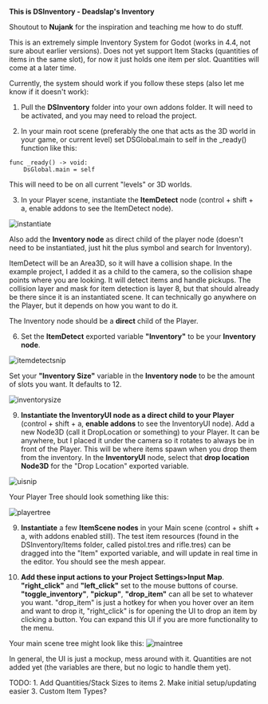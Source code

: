 **This is DSInventory - Deadslap's Inventory**

Shoutout to **Nujank** for the inspiration and teaching me how to do stuff.

This is an extremely simple Inventory System for Godot (works in 4.4, not sure about earlier versions). Does not yet support Item Stacks (quantities of items in the same slot), for now it just holds one item 
per slot. Quantities will come at a later time.

Currently, the system should work if you follow these steps (also let me know if it doesn't work):

1. Pull the **DSInventory** folder into your own addons folder. It will need to be activated, and you may need to reload the project. 

2. In your main root scene (preferably the one that acts as the 3D world in your game, or current level) set DSGlobal.main to self in the _ready() function like this:
```
func _ready() -> void:
	DsGlobal.main = self
```
This will need to be on all current "levels" or 3D worlds.

3. In your Player scene, instantiate the **ItemDetect** node (control + shift + a, enable addons to see the ItemDetect node). 

![instantiate](https://github.com/user-attachments/assets/7027c78f-503a-4c8e-8ccb-28dbff0e4c99)


Also add the **Inventory node** as direct child of the player node (doesn't need to be instantiated, just hit the plus symbol and search for Inventory).

ItemDetect will be an Area3D, so it will have a collision shape. In the example project, I added it as a child to the camera,
so the collision shape points where you are looking. It will detect items and handle pickups. The collision layer and mask for item detection is layer 8, but that should already be there since it is an instantiated scene. It can technically go anywhere on the Player, but it depends on how you want to do it. 

The Inventory node should be a **direct** child of the Player.

6. Set the **ItemDetect** exported variable **"Inventory"** to be your **Inventory node**.

![itemdetectsnip](https://github.com/user-attachments/assets/b5f51db8-8265-4c9a-b905-1c947f7f9e58)

Set your **"Inventory Size"** variable in the **Inventory node** to be the amount of slots you want. It defaults to 12.

![inventorysize](https://github.com/user-attachments/assets/f029c7b4-4313-4278-9075-6fab3246e174)

   
9. **Instantiate the InventoryUI node as a direct child to your Player** (control + shift + a, **enable addons** to see the InventoryUI node). Add a new Node3D (call it DropLocation or something) to your Player. It can be anywhere, but I placed
it under the camera so it rotates to always be in front of the Player. This will be where items spawn when you drop them from the inventory. In the **InventoryUI** node, select that **drop location Node3D** for the
"Drop Location" exported variable.

![uisnip](https://github.com/user-attachments/assets/e93f8c31-ec95-45c6-a27c-0d19ca5f8ba1)


Your Player Tree should look something like this:

![playertree](https://github.com/user-attachments/assets/1543666e-7011-4a6f-ae70-7db96f99526e)


9. **Instantiate** a few **ItemScene nodes** in your Main scene (control + shift + a, with addons enabled still). The test item resources (found in the DSInventory/Items folder, called pistol.tres and rifle.tres) can be dragged into the "Item" exported variable, and will
update in real time in the editor. You should see the mesh appear.

10. **Add these input actions to your Project Settings>Input Map**. **"right_click"** and **"left_click"** set to the mouse buttons of course. **"toggle_inventory"**, **"pickup"**, **"drop_item"** can all be set to whatever you want. "drop_item" is just a
hotkey for when you hover over an item and want to drop it, "right_click" is for opening the UI to drop an item by clicking a button. You can expand this UI if you are more functionality to the menu. 

Your main scene tree might look like this:
![maintree](https://github.com/user-attachments/assets/42e7f566-3d54-46a9-991d-a99336c9f93a)


In general, the UI is just a mockup, mess around with it. Quantities are not added yet (the variables are there, but no logic to handle them yet).

TODO: 
	1. Add Quantities/Stack Sizes to items
	2. Make initial setup/updating easier
	3. Custom Item Types?
